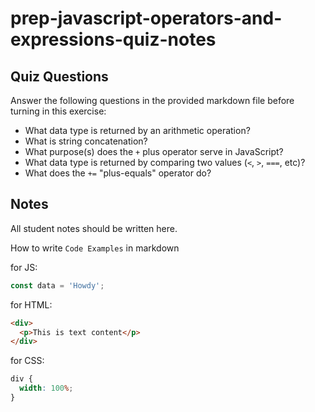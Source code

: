# prep-javascript-operators-and-expressions-quiz-notes

## Quiz Questions

Answer the following questions in the provided markdown file before turning in this exercise:

- What data type is returned by an arithmetic operation?
- What is string concatenation?
- What purpose(s) does the `+` plus operator serve in JavaScript?
- What data type is returned by comparing two values (`<`, `>`, `===`, etc)?
- What does the `+=` "plus-equals" operator do?

## Notes

All student notes should be written here.

How to write `Code Examples` in markdown

for JS:

```javascript
const data = 'Howdy';
```

for HTML:

```html
<div>
  <p>This is text content</p>
</div>
```

for CSS:

```css
div {
  width: 100%;
}
```
